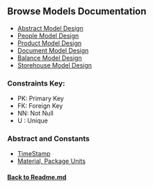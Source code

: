 ## Browse Models Documentation
- [Abstract Model Design](/app/backend/apps/tools/docs/Models.md)
- [People Model Design](/app/backend/apps/people/docs/Models.md)
- [Product Model Design](/app/backend/apps/product/docs/Models.md)
- [Document Model Design](/app/backend/apps/people/docs/Models.md)
- [Balance Model Design](/app/backend/apps/balance/docs/Models.md)
- [Storehouse Model Design](/app/backend/apps/people/docs/Models.md)


### Constraints Key:
- PK: Primary Key
- FK: Foreign Key
- NN: Not Null
- U : Unique

### Abstract and Constants
* [TimeStamp](/app/backend/apps/tools/docs/Models.md) 
* [Material, Package Units](/app/backend/apps/tools/docs/ChoiceFields.md) 


#### [Back to Readme.md](/app/docs/Readme.md) 